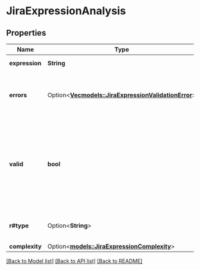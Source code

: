 # JiraExpressionAnalysis

## Properties

Name | Type | Description | Notes
------------ | ------------- | ------------- | -------------
**expression** | **String** | The analysed expression. | 
**errors** | Option<[**Vec<models::JiraExpressionValidationError>**](JiraExpressionValidationError.md)> | A list of validation errors. Not included if the expression is valid. | [optional]
**valid** | **bool** | Whether the expression is valid and the interpreter will evaluate it. Note that the expression may fail at runtime (for example, if it executes too many expensive operations). | 
**r#type** | Option<**String**> | EXPERIMENTAL. The inferred type of the expression. | [optional]
**complexity** | Option<[**models::JiraExpressionComplexity**](JiraExpressionComplexity.md)> |  | [optional]

[[Back to Model list]](../README.md#documentation-for-models) [[Back to API list]](../README.md#documentation-for-api-endpoints) [[Back to README]](../README.md)


